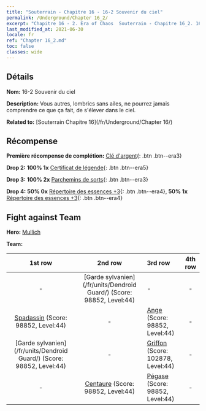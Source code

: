 ```yaml
---
title: "Souterrain - Chapitre 16 - 16-2 Souvenir du ciel"
permalink: /Underground/Chapter 16_2/
excerpt: "Chapitre 16 - 2. Era of Chaos  Souterrain - Chapitre 16_2. 16-2 Souvenir du ciel"
last_modified_at: 2021-06-30
locale: fr
ref: "Chapter 16_2.md"
toc: false
classes: wide
---
```


## Détails

 **Nom:** 16-2 Souvenir du ciel

 **Description:** Vous autres, lombrics sans ailes, ne pourrez jamais comprendre ce que ça fait, de s'élever dans le ciel.

 **Related to:** [Souterrain Chapitre 16](/fr/Underground/Chapter 16/)

## Récompense

 **Première récompense de complétion:** [Clé d'argent](/ItemsFR/con_693/){: .btn .btn--era3}

 **Drop 2:** **100% 1x** [Certificat de légende](/ItemsFR/mat_67/){: .btn .btn--era5}

 **Drop 3:** **100% 2x** [Parchemins de sorts](/ItemsFR/con_694/){: .btn .btn--era3}

 **Drop 4:** **50% 0x** [Répertoire des essences +3](/ItemsFR/mat_60/){: .btn .btn--era4}, **50% 1x** [Répertoire des essences +3](/ItemsFR/mat_60/){: .btn .btn--era4}


## Fight against Team
 **Hero:** [Mullich](/fr/heroes/Mullich/)

 **Team:**


  | 1st row | 2nd row | 3rd row | 4th row |
  |:----:|:----:|:----|:----:|
  | - | [Garde sylvanien](/fr/units/Dendroid Guard/) (Score: 98852, Level:44)  | - | - |
  | [Spadassin](/fr/units/Swordsman/) (Score: 98852, Level:44)  | - | [Ange](/fr/units/Angel/) (Score: 98852, Level:44)  | - |
  | [Garde sylvanien](/fr/units/Dendroid Guard/) (Score: 98852, Level:44)  | - | [Griffon](/fr/units/Griffin/) (Score: 102878, Level:44)  | - |
  | - | [Centaure](/fr/units/Centaur/) (Score: 98852, Level:44)  | [Pégase](/fr/units/Pegasus/) (Score: 98852, Level:44)  | - |



